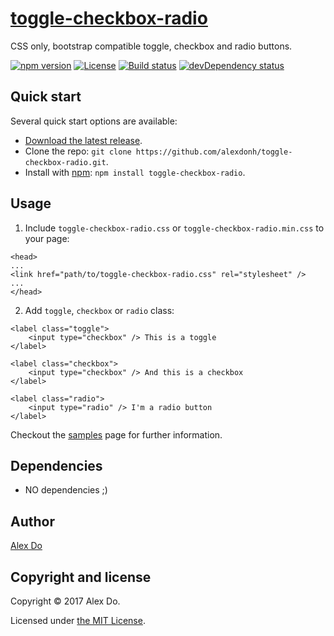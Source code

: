 # [toggle-checkbox-radio](https://alexdonh.github.io/toggle-checkbox-radio/)

CSS only, bootstrap compatible toggle, checkbox and radio buttons.

[![npm version](https://img.shields.io/npm/v/toggle-checkbox-radio.svg)](https://www.npmjs.com/package/toggle-checkbox-radio)
[![License](https://img.shields.io/npm/l/toggle-checkbox-radio.svg)][license]
[![Build status](https://travis-ci.org/alexdonh/toggle-checkbox-radio.svg)](https://travis-ci.org/alexdonh/toggle-checkbox-radio)
[![devDependency status](https://david-dm.org/alexdonh/toggle-checkbox-radio/dev-status.svg)](https://david-dm.org/alexdonh/toggle-checkbox-radio?type=dev)


## Quick start

Several quick start options are available:

* [Download the latest release](https://github.com/alexdonh/toggle-checkbox-radio/releases/download/1.0.0/toggle-checkbox-radio-1.0.0.zip "Download toggle-checkbox-radio").
* Clone the repo: `git clone https://github.com/alexdonh/toggle-checkbox-radio.git`.
* Install with [npm](https://www.npmjs.com): `npm install toggle-checkbox-radio`.


## Usage

1. Include `toggle-checkbox-radio.css` or `toggle-checkbox-radio.min.css` to your page:

```
<head>
...
<link href="path/to/toggle-checkbox-radio.css" rel="stylesheet" />
...
</head>
```

2. Add `toggle`, `checkbox` or `radio` class:

```
<label class="toggle">
	<input type="checkbox" /> This is a toggle
</label>

<label class="checkbox">
	<input type="checkbox" /> And this is a checkbox
</label>

<label class="radio">
	<input type="radio" /> I'm a radio button
</label>
```

Checkout the [samples](https://alexdonh.github.io/toggle-checkbox-radio/) page for further information.


## Dependencies

* NO dependencies ;)


## Author

[Alex Do](https://github.com/alexdonh)


## Copyright and license

Copyright © 2017 Alex Do.

Licensed under [the MIT License][license].

[license]: https://github.com/alexdonh/toggle-checkbox-radio/blob/master/LICENSE